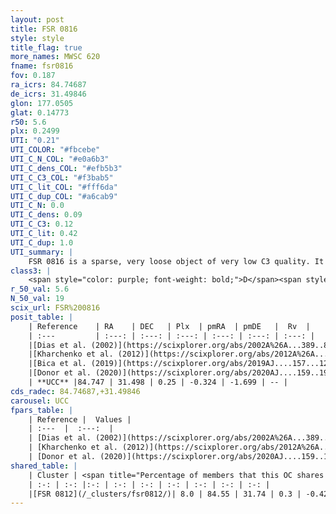 ```yaml
---
layout: post
title: FSR 0816
style: style
title_flag: true
more_names: MWSC 620
fname: fsr0816
fov: 0.187
ra_icrs: 84.74687
de_icrs: 31.49846
glon: 177.0505
glat: 0.14773
r50: 5.6
plx: 0.2499
UTI: "0.21"
UTI_COLOR: "#fbcebe"
UTI_C_N_COL: "#e0a6b3"
UTI_C_dens_COL: "#efb5b3"
UTI_C_C3_COL: "#f3bab5"
UTI_C_lit_COL: "#fff6da"
UTI_C_dup_COL: "#a6cab9"
UTI_C_N: 0.0
UTI_C_dens: 0.09
UTI_C_C3: 0.12
UTI_C_lit: 0.42
UTI_C_dup: 1.0
UTI_summary: |
    FSR 0816 is a sparse, very loose object of very low C3 quality. It is poorly studied in the literature.<br><br>This object shares a very small percentage of members with at least one entry reported in the same catalogue.<br><br><span style="color: #99180f; font-weight: bold;">Warning: </span>contains less than 25 stars with <i>P>0.5</i> estimated.
class3: |
    <span style="color: purple; font-weight: bold;">D</span><span style="color: red; font-weight: bold;">C</span>
r_50_val: 5.6
N_50_val: 19
scix_url: FSR%200816
posit_table: |
    | Reference    | RA    | DEC   | Plx  | pmRA  | pmDE   |  Rv  |
    | :---         | :---: | :---: | :---: | :---: | :---: | :---: |
    |[Dias et al. (2002)](https://scixplorer.org/abs/2002A%26A...389..871D) | 84.821 | 31.501 | -- | 1.32 | -8.34 | -- |
    |[Kharchenko et al. (2012)](https://scixplorer.org/abs/2012A%26A...543A.156K) | 84.832 | 31.516 | -- | 1.4 | -8.85 | -- |
    |[Bica et al. (2019)](https://scixplorer.org/abs/2019AJ....157...12B) | 84.824 | 31.501 | -- | -- | -- | -- |
    |[Donor et al. (2020)](https://scixplorer.org/abs/2020AJ....159..199D) | 84.832 | 31.516 | -- | 0.9 | -3.32 | -18.4 |
    | **UCC** |84.747 | 31.498 | 0.25 | -0.324 | -1.699 | -- | 
cds_radec: 84.74687,+31.49846
carousel: UCC
fpars_table: |
    | Reference |  Values |
    | :---  |  :---:  |
    | [Dias et al. (2002)](https://scixplorer.org/abs/2002A%26A...389..871D) | `E(B-V)=0.999, Dist=2100.0, Age=8.75` |
    | [Kharchenko et al. (2012)](https://scixplorer.org/abs/2012A%26A...543A.156K) | `e_bv=1.145, distance=2220, log_age=7.8` |
    | [Donor et al. (2020)](https://scixplorer.org/abs/2020AJ....159..199D) | `Fe/H=-0.1` |
shared_table: |
    | Cluster | <span title="Percentage of members that this OC shares with the ones listed">%</span>   | RA   | DEC   | Plx   | pmRA  | pmDE  | Rv | UTI |
    | :-: | :-: |:-: | :-: | :-: | :-: | :-: | :-: | :-: |
    |[FSR 0812](/_clusters/fsr0812/)| 8.0 | 84.55 | 31.74 | 0.3 | -0.42 | -1.67 | 74.7 |0.48 |
---
```

